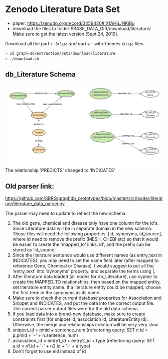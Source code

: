 # Zenodo Literature Data Set

- paper: https://zenodo.org/record/3459420#.XfAH6JNKiBu
- download the files to folder $BASE_DATA_DIR/download/literature/. Make sure to get the latest version (Sept 24, 2019).

Download all the part-i-_.txt.gz and part-ii-_-with-themes.txt.gz files

```bash
> cd graph-db/extraction/data/download/literature
> ./download.sh
```

## db_Literature Schema

![](img/LiteratureGraphDiagram_new.png)
The relationship 'PREDICTS' changed to 'INDICATES'

## Old parser link:

https://github.com/SBRG/graphdb_prototypes/blob/master/src/loader/literature/literature_data_parser.py

The parser may need to update to reflect the new schema.

1. The old gene, chemical and disease only have one column for the id's. Since Literature data will be in separate domain in the new schema.  
   Those files will need the following properties: [id, synonyms, id_source], where id need to remove the prefix (MESH, CHEBI etc) so that
   it would be easier to create the 'mapped_to' links. id', and the prefix can be stored as 'id_source'.
2. Since the literature sentence would use different names (as entry_text in INDICATES),
   you may need to set the name field later (after mapped to reference Gene, Chemical or Disease). I would suggest to put all the 'entry_text' into
   'synonyms' property, and separate the terms using |.
3. After literature data loaded (all nodes for db_Literature), use cypher to create the MAPPED_TO relationships, then based on the
   mapped entity, set literature entity name. If a literature entity could be mapped, choose the first term in the synonyms as its name.
4. Make sure to check the current database properties for Association and Snippet and INDICATES, and put the data into the correct output file.
   The current parser output files were for the old data schema.
5. If you load data into a brand-new database, make sure to create constraints first (for snippet id, association id, LiteratureEntity id).
   Otherwise, the merge and relationships creation will be very very slow
6. snippet_id = pmid + sentence_num (refectoring query: SET n.id = p.pmid + '-' + n.sentence_num)
7. association_id = entry1_id + entry2_id + type (refectoring query: SET a.id = n1.id + '-' + n2.id + '-' + a.type)
8. Don't forget to use eid instead of id
